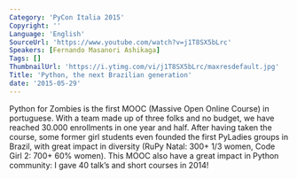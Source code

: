 ```yaml
---
Category: 'PyCon Italia 2015'
Copyright: ''
Language: 'English'
SourceUrl: 'https://www.youtube.com/watch?v=j1T8SX5bLrc'
Speakers: [Fernando Masanori Ashikaga]
Tags: []
ThumbnailUrl: 'https://i.ytimg.com/vi/j1T8SX5bLrc/maxresdefault.jpg'
Title: 'Python, the next Brazilian generation'
date: '2015-05-29'
---
```

Python for Zombies is the first MOOC (Massive Open Online Course) in portuguese. With a team made up of three folks and no budget, we have reached 30.000 enrollments in one year and half. After having taken the course, some former girl students even founded the first PyLadies groups in Brazil, with great impact in diversity (RuPy Natal: 300+ 1/3 women, Code Girl 2: 700+ 60% women). This MOOC also have a great impact in Python community: I gave 40 talk’s and short courses in 2014!  
